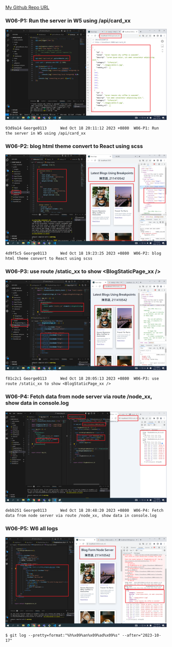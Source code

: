 [My Github Repo URL](https://github.com/George0113/1121-wp1-demo-211410542.git)

### W06-P1: Run the server in W5 using /api/card_xx

![](w06-p1.png)

```
93d9a14 George0113      Wed Oct 18 20:11:12 2023 +0800  W06-P1: Run the server in W5 using /api/card_xx
```

### W06-P2: blog html theme convert to React using scss

![](w06-p2.png)

```
4d9f5c5 George0113      Wed Oct 18 19:23:25 2023 +0800  W06-P2: blog html theme convert to React using scss
```

### W06-P3: use route /static_xx to show <BlogStaticPage_xx />

![](w06-p3.png)

```
f81c2c1 George0113      Wed Oct 18 20:05:13 2023 +0800  W06-P3: use route /static_xx to show <BlogStaticPage_xx />
```

### W06-P4: Fetch data from node server via route /node_xx, show data in console.log

![](w06-p4.png)

```
debb251 George0113      Wed Oct 18 20:48:20 2023 +0800  W06-P4: Fetch data from node server via route /node_xx, show data in console.log
```

### W06-P5: W6 all logs

![](w06-p5.png)

```
$ git log --pretty=format:"%h%x09%an%x09%ad%x09%s" --after="2023-10-17"

```
